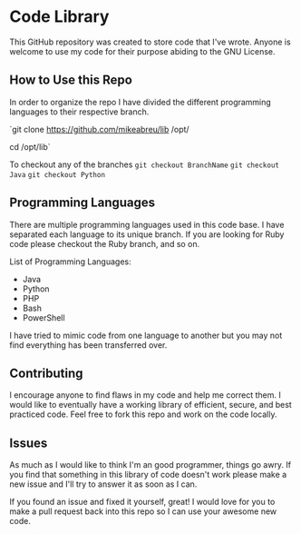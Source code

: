 # Code Library

This GitHub repository was created to store code that I've wrote. Anyone is welcome to use my code for their purpose abiding to the GNU License.

## How to Use this Repo

In order to organize the repo I have divided the different programming languages to their respective branch.

`git clone https://github.com/mikeabreu/lib /opt/

cd /opt/lib`

To checkout any of the branches
`git checkout BranchName`
`git checkout Java`
`git checkout Python`

## Programming Languages

There are multiple programming languages used in this code base. I have separated each language to its unique branch. If you are looking for Ruby code please checkout the Ruby branch, and so on.

List of Programming Languages:

- Java
- Python
- PHP
- Bash
- PowerShell

I have tried to mimic code from one language to another but you may not find everything has been transferred over.

## Contributing

I encourage anyone to find flaws in my code and help me correct them. I would like to eventually have a working library of efficient, secure, and best practiced code. Feel free to fork this repo and work on the code locally.

## Issues

As much as I would like to think I'm an good programmer, things go awry. If you find that something in this library of code doesn't work please make a new issue and I'll try to answer it as soon as I can.

If you found an issue and fixed it yourself, great! I would love for you to make a pull request back into this repo so I can use your awesome new code.
